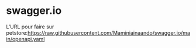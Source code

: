 # swagger.io
L'URL pour faire sur petstore:https://raw.githubusercontent.com/Maminiainaando/swagger.io/main/openapi.yaml
